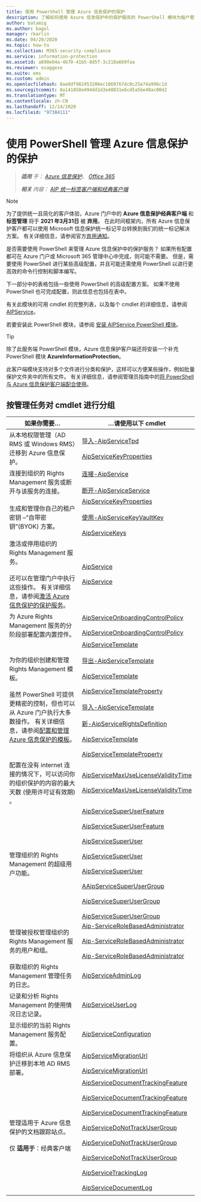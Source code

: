 ```yaml
---
title: 使用 PowerShell 管理 Azure 信息保护的保护
description: 了解如何使用 Azure 信息保护中的保护服务的 PowerShell 模块为租户管理此服务。
author: batamig
ms.author: bagol
manager: rkarlin
ms.date: 04/28/2020
ms.topic: how-to
ms.collection: M365-security-compliance
ms.service: information-protection
ms.assetid: a890e04a-4b70-41b5-8d5f-3c210a669faa
ms.reviewer: esaggese
ms.suite: ems
ms.custom: admin
ms.openlocfilehash: 8ae0df982453206ec1069767dc0c25e74a996c1d
ms.sourcegitcommit: 8a141858e494dd1d3e48831e6cd5a5be48ac00d2
ms.translationtype: MT
ms.contentlocale: zh-CN
ms.lasthandoff: 12/14/2020
ms.locfileid: "97384111"
---
```

# <a name="administering-protection-from-azure-information-protection-by-using-powershell"></a>使用 PowerShell 管理 Azure 信息保护的保护

>***适用** 于： [Azure 信息保护](https://azure.microsoft.com/pricing/details/information-protection)、 [Office 365](https://download.microsoft.com/download/E/C/F/ECF42E71-4EC0-48FF-AA00-577AC14D5B5C/Azure_Information_Protection_licensing_datasheet_EN-US.pdf)*
>
>***相关** 内容： [AIP 统一标签客户端和经典客户端](faqs.md#whats-the-difference-between-the-azure-information-protection-classic-and-unified-labeling-clients)*

>[!NOTE] 
> 为了提供统一且简化的客户体验，Azure 门户中的 **Azure 信息保护经典客户端** 和 **标签管理** 将于 **2021 年3月31日** 被 **弃用**。 在此时间框架内，所有 Azure 信息保护客户都可以使用 Microsoft 信息保护统一标记平台转换到我们的统一标记解决方案。 有关详细信息，请参阅官方[弃用通知](https://aka.ms/aipclassicsunset)。

是否需要使用 PowerShell 来管理 Azure 信息保护中的保护服务？ 如果所有配置都可在 Azure 门户或 Microsoft 365 管理中心中完成，则可能不需要。 但是，需要使用 PowerShell 进行某些高级配置，并且可能还需使用 PowerShell 以进行更高效的命令行控制和脚本编写。

下一部分中的表格包括一些使用 PowerShell 的高级配置方案。 如果不使用 PowerShell 也可完成配置，则此信息也包括在表中。

有关此模块的可用 cmdlet 的完整列表，以及每个 cmdlet 的详细信息，请参阅 [AIPService](/powershell/module/aipservice/#aipservice)。

若要安装此 PowerShell 模块，请参阅 [安装 AIPService PowerShell 模块](install-powershell.md)。

> [!TIP]
> 除了此服务端 PowerShell 模块，Azure 信息保护客户端还将安装一个补充 PowerShell 模块 **AzureInformationProtection**。 
>
> 此客户端模块支持对多个文件进行分类和保护，这样可以方便某些操作，例如批量保护文件夹中的所有文件。 有关详细信息，请参阅管理员指南中的[将 PowerShell 与 Azure 信息保护客户端配合使用](./rms-client/clientv2-admin-guide-powershell.md)。

## <a name="cmdlets-grouped-by-administration-task"></a>按管理任务对 cmdlet 进行分组

|如果你需要…|…请使用以下 cmdlet|
|-------------------|------------------------------|
|从本地权限管理（AD RMS 或 Windows RMS）迁移到 Azure 信息保护。|[导入-AipServiceTpd](/powershell/module/aipservice/import-aipservicetpd)<br /><br />[AipServiceKeyProperties](/powershell/module/aipservice/set-aipservicekeyproperties)|
|连接到组织的 Rights Management 服务或断开与该服务的连接。|[连接-AipService](/powershell/module/aipservice/connect-aipservice)<br /><br />[断开-AipServiceService](/powershell/module/aipservice/disconnect-aipservice)|
|生成和管理你自己的租户密钥 –“自带密钥”(BYOK) 方案。|[AipServiceKeyProperties](/powershell/module/aipservice/set-aipservicekeyproperties)<br /><br />[使用-AipServiceKeyVaultKey](/powershell/module/aipservice/use-aipservicekeyvaultkey)<br /><br />[AipServiceKeys](/powershell/module/aipservice/get-aipservicekeys)|
|激活或停用组织的 Rights Management 服务。<br /><br />还可以在管理门户中执行这些操作。 有关详细信息，请参阅[激活 Azure 信息保护的保护服务](activate-service.md)。|[AipService](/powershell/module/aipservice/enable-aipservice)<br /><br />[AipService](/powershell/module/aipservice/disable-aipservice)|
|为 Azure Rights Management 服务的分阶段部署配置内置控件。|[AipServiceOnboardingControlPolicy](/powershell/module/aipservice/get-aipserviceonboardingcontrolpolicy)<br /><br />[AipServiceOnboardingControlPolicy](/powershell/module/aipservice/set-aipserviceonboardingcontrolpolicy)|
|为你的组织创建和管理 Rights Management 模板。<br /><br />虽然 PowerShell 可提供更精密的控制，但也可以从 Azure 门户执行大多数操作。 有关详细信息，请参阅[配置和管理 Azure 信息保护的模板](configure-policy-templates.md)。|[AipServiceTemplate](/powershell/module/aipservice/add-aipservicetemplate)<br /><br />[导出-AipServiceTemplate](/powershell/module/aipservice/export-aipservicetemplate)<br /><br />[AipServiceTemplate](/powershell/module/aipservice/get-aipservicetemplate)<br /><br />[AipServiceTemplateProperty](/powershell/module/aipservice/get-aipservicetemplateproperty)<br /><br />[导入-AipServiceTemplate](/powershell/module/aipservice/import-aipservicetemplate)<br /><br />[新-AipServiceRightsDefinition](/powershell/module/aipservice/new-aipservicerightsdefinition)<br /><br />[AipServiceTemplate](/powershell/module/aipservice/remove-aipservicetemplate)<br /><br />[AipServiceTemplateProperty](/powershell/module/aipservice/set-aipservicetemplateproperty)|
|配置在没有 internet 连接的情况下，可以访问你的组织保护的内容的最大天数 (使用许可证有效期) 。|[AipServiceMaxUseLicenseValidityTime](/powershell/module/aipservice/get-aipservicemaxuselicensevaliditytime)<br /><br />[AipServiceMaxUseLicenseValidityTime](/powershell/module/aipservice/set-aipservicemaxuselicensevaliditytime)|
|管理组织的 Rights Management 的超级用户功能。|[AipServiceSuperUserFeature](/powershell/module/aipservice/enable-aipservicesuperuserfeature)<br /><br />[AipServiceSuperUserFeature](/powershell/module/aipservice/disable-aipservicesuperuserfeature)<br /><br />[AipServiceSuperUser](/powershell/module/aipservice/add-aipservicesuperuser)<br /><br />[AipServiceSuperUser](/powershell/module/aipservice/get-aipservicesuperuser)<br /><br />[AipServiceSuperUser](/powershell/module/aipservice/remove-aipservicesuperuser)<br /><br />[AAipServiceSuperUserGroup](/powershell/module/aipservice/set-aipservicesuperusergroup)<br /><br />[AipServiceSuperUserGroup](/powershell/module/aipservice/get-aipservicesuperusergroup)<br /><br />[AipServiceSuperUserGroup](/powershell/module/aipservice/clear-aipservicesuperusergroup)|
|管理被授权管理组织的 Rights Management 服务的用户和组。|[Aip-ServiceRoleBasedAdministrator](/powershell/module/aipservice/add-aipservicerolebasedadministrator)<br /><br />[Aip-ServiceRoleBasedAdministrator](/powershell/module/aipservice/get-aipservicerolebasedadministrator)<br /><br />[Aip-ServiceRoleBasedAdministrator](/powershell/module/aipservice/remove-aipservicerolebasedadministrator)|
|获取组织的 Rights Management 管理任务的日志。|[AipServiceAdminLog](/powershell/module/aipservice/get-aipserviceadminlog)|
|记录和分析 Rights Management 的使用情况日志记录。|[AipServiceUserLog](/powershell/module/aipservice/get-aipserviceuserlog)|
|显示组织的当前 Rights Management 服务配置。|[AipServiceConfiguration](/powershell/module/aipservice/get-aipserviceconfiguration)|
|将组织从 Azure 信息保护迁移到本地 AD RMS 部署。|[AipServiceMigrationUrl](/powershell/module/aipservice/set-aipservicemigrationurl)<br /><br />[AipServiceMigrationUrl](/powershell/module/aipservice/get-aipservicemigrationurl)|
|管理适用于 Azure 信息保护的文档跟踪站点。<br><br>仅 **适用于**：经典客户端|[AipServiceDocumentTrackingFeature](/powershell/module/aipservice/disable-aipservicedocumenttrackingfeature)<br /><br />[AipServiceDocumentTrackingFeature](/powershell/module/aipservice/enable-aipservicedocumenttrackingfeature)<br /><br />[AipServiceDocumentTrackingFeature](/powershell/module/aipservice/get-aipservicedocumenttrackingfeature)<br /><br />[AipServiceDoNotTrackUserGroup](/powershell/module/aipservice/set-aipservicedonottrackusergroup)<br /><br />[AipServiceDoNotTrackUserGroup](/powershell/module/aipservice/Clear-AipServiceDoNotTrackUserGroup)<br /><br />[AipServiceDoNotTrackUserGroup](/powershell/module/aipservice/get-AipServiceDoNotTrackUserGroup)<br /><br />[AipServiceTrackingLog](/powershell/module/aipservice/Get-AipServiceTrackingLog)<br /><br />[AipServiceDocumentLog](/powershell/module/aipservice/Get-AipServiceDocumentLog)|
| | |
